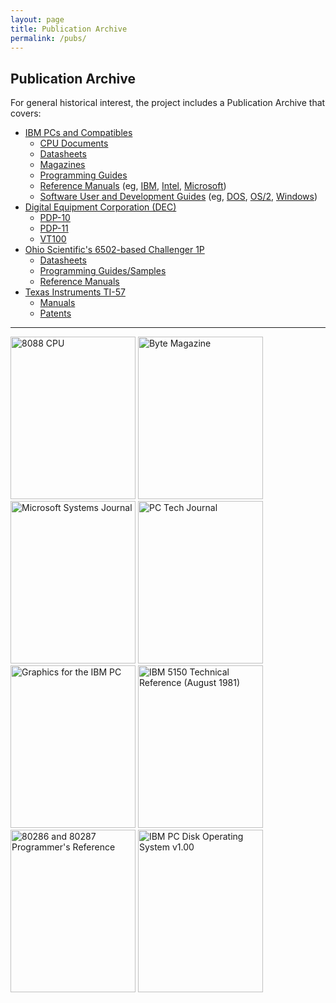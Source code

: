 ```yaml
---
layout: page
title: Publication Archive
permalink: /pubs/
---
```


Publication Archive
-------------------

For general historical interest, the project includes a Publication Archive that covers:

* [IBM PCs and Compatibles](pc/)
	* [CPU Documents](pc/reference/intel/)
	* [Datasheets](pc/datasheets/)
	* [Magazines](pc/magazines/)
	* [Programming Guides](pc/programming/)
	* [Reference Manuals](pc/reference/) (eg, [IBM](pc/reference/ibm/), [Intel](pc/reference/intel/), [Microsoft](pc/reference/microsoft/))
	* [Software User and Development Guides](pc/software/) (eg, [DOS](pc/software/dos/), [OS/2](pc/software/os2/), [Windows](pc/software/windows/))
* [Digital Equipment Corporation (DEC)](dec/)
	* [PDP-10](dec/pdp10/)
	* [PDP-11](dec/pdp11/)
	* [VT100](dec/vt100/)
* [Ohio Scientific's 6502-based Challenger 1P](c1p/)
	* [Datasheets](c1p/datasheets/)
	* [Programming Guides/Samples](c1p/programming/)
	* [Reference Manuals](c1p/techref/)
* [Texas Instruments TI-57](/devices/ti57/)
	* [Manuals](/devices/ti57/docs/)
	* [Patents](/devices/ti57/patents/)

---

[<img src="https://s3-us-west-2.amazonaws.com/archive.pcjs.org/pubs/pc/datasheets/thumbs/8088-CPU.jpg" width="200" height="260" alt= "8088 CPU"/>](pc/datasheets/)
[<img src="https://s3-us-west-2.amazonaws.com/archive.pcjs.org/pubs/pc/magazines/byte/BYTE-1975-11/thumbs/BYTE-1975-11 1.jpeg" width="200" height="260" alt= "Byte Magazine"/>](pc/magazines/byte/)
[<img src="https://s3-us-west-2.amazonaws.com/archive.pcjs.org/pubs/pc/magazines/msj/MSJ-1986-10/thumbs/MSJ-1986-10 1.jpeg" width="200" height="260" alt= "Microsoft Systems Journal"/>](pc/magazines/msj/)
[<img src="https://s3-us-west-2.amazonaws.com/archive.pcjs.org/pubs/pc/magazines/pctj/PCTJ-1983-07/thumbs/PCTJ-1983-07 1.jpeg" width="200" height="260" alt= "PC Tech Journal"/>](pc/magazines/pctj/)
[<img src="https://s3-us-west-2.amazonaws.com/archive.pcjs.org/pubs/pc/programming/Graphics_for_the_IBM_PC/thumbs/Graphics_for_the_IBM_PC 1.jpeg" width="200" height="260" alt= "Graphics for the IBM PC"/>](pc/programming/Graphics_for_the_IBM_PC/)
[<img src="https://s3-us-west-2.amazonaws.com/archive.pcjs.org/pubs/pc/reference/ibm/5150/techref/1981-08/thumbs/IBM-5150-TECHREF 1.jpeg" width="200" height="260" alt= "IBM 5150 Technical Reference (August 1981)"/>](pc/reference/ibm/)
[<img src="https://s3-us-west-2.amazonaws.com/archive.pcjs.org/pubs/pc/reference/intel/80286/progref/thumbs/80286_and_80287_Programmers_Reference_Manual_1987 1.jpeg" width="200" height="260" alt= "80286 and 80287 Programmer's Reference"/>](pc/reference/intel/)
[<img src="https://s3-us-west-2.amazonaws.com/archive.pcjs.org/pubs/pc/software/dos/PCDOS100/thumbs/PCDOS100.jpg" width="200" height="260" alt= "IBM PC Disk Operating System v1.00"/>](pc/software/)
